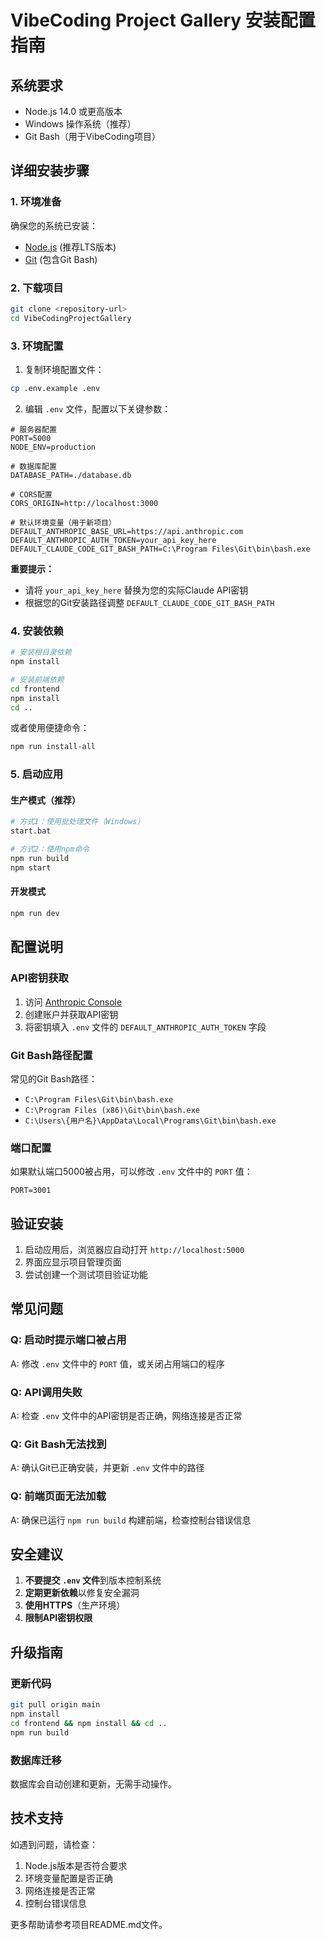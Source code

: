 # VibeCoding Project Gallery 安装配置指南

## 系统要求

- Node.js 14.0 或更高版本
- Windows 操作系统（推荐）
- Git Bash（用于VibeCoding项目）

## 详细安装步骤

### 1. 环境准备

确保您的系统已安装：

- [Node.js](https://nodejs.org/) (推荐LTS版本)
- [Git](https://git-scm.com/) (包含Git Bash)

### 2. 下载项目

```bash
git clone <repository-url>
cd VibeCodingProjectGallery
```

### 3. 环境配置

1. 复制环境配置文件：
```bash
cp .env.example .env
```

2. 编辑 `.env` 文件，配置以下关键参数：

```env
# 服务器配置
PORT=5000
NODE_ENV=production

# 数据库配置
DATABASE_PATH=./database.db

# CORS配置
CORS_ORIGIN=http://localhost:3000

# 默认环境变量（用于新项目）
DEFAULT_ANTHROPIC_BASE_URL=https://api.anthropic.com
DEFAULT_ANTHROPIC_AUTH_TOKEN=your_api_key_here
DEFAULT_CLAUDE_CODE_GIT_BASH_PATH=C:\Program Files\Git\bin\bash.exe
```

**重要提示：**
- 请将 `your_api_key_here` 替换为您的实际Claude API密钥
- 根据您的Git安装路径调整 `DEFAULT_CLAUDE_CODE_GIT_BASH_PATH`

### 4. 安装依赖

```bash
# 安装根目录依赖
npm install

# 安装前端依赖
cd frontend
npm install
cd ..
```

或者使用便捷命令：
```bash
npm run install-all
```

### 5. 启动应用

#### 生产模式（推荐）
```bash
# 方式1：使用批处理文件（Windows）
start.bat

# 方式2：使用npm命令
npm run build
npm start
```

#### 开发模式
```bash
npm run dev
```

## 配置说明

### API密钥获取

1. 访问 [Anthropic Console](https://console.anthropic.com/)
2. 创建账户并获取API密钥
3. 将密钥填入 `.env` 文件的 `DEFAULT_ANTHROPIC_AUTH_TOKEN` 字段

### Git Bash路径配置

常见的Git Bash路径：
- `C:\Program Files\Git\bin\bash.exe`
- `C:\Program Files (x86)\Git\bin\bash.exe`
- `C:\Users\{用户名}\AppData\Local\Programs\Git\bin\bash.exe`

### 端口配置

如果默认端口5000被占用，可以修改 `.env` 文件中的 `PORT` 值：

```env
PORT=3001
```

## 验证安装

1. 启动应用后，浏览器应自动打开 `http://localhost:5000`
2. 界面应显示项目管理页面
3. 尝试创建一个测试项目验证功能

## 常见问题

### Q: 启动时提示端口被占用
A: 修改 `.env` 文件中的 `PORT` 值，或关闭占用端口的程序

### Q: API调用失败
A: 检查 `.env` 文件中的API密钥是否正确，网络连接是否正常

### Q: Git Bash无法找到
A: 确认Git已正确安装，并更新 `.env` 文件中的路径

### Q: 前端页面无法加载
A: 确保已运行 `npm run build` 构建前端，检查控制台错误信息

## 安全建议

1. **不要提交 `.env` 文件**到版本控制系统
2. **定期更新依赖**以修复安全漏洞
3. **使用HTTPS**（生产环境）
4. **限制API密钥权限**

## 升级指南

### 更新代码
```bash
git pull origin main
npm install
cd frontend && npm install && cd ..
npm run build
```

### 数据库迁移
数据库会自动创建和更新，无需手动操作。

## 技术支持

如遇到问题，请检查：
1. Node.js版本是否符合要求
2. 环境变量配置是否正确
3. 网络连接是否正常
4. 控制台错误信息

更多帮助请参考项目README.md文件。
